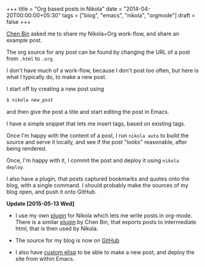 +++
title = "Org based posts in Nikola"
date = "2014-04-20T00:00:00+05:30"
tags = ["blog", "emacs", "nikola", "orgmode"]
draft = false
+++

[Chen Bin](http://binchen.org/) asked me to share my Nikola+Org work-flow, and share an
example post.

The org source for any post can be found by changing the URL of a post
from `.html` to `.org`.

I don't have much of a work-flow, because I don't post too often, but
here is what I typically do, to make a new post.

I start off by creating a new post using

```sh
$ nikola new_post
```

and then give the post a title and start editing the post in Emacs.

I have a simple snippet that lets me insert tags, based on existing
tags.

<script src="https://gist.github.com/6629020.js"></script>

Once I'm happy with the content of a post, I run `nikola auto` to
build the source and serve it locally, and see if the post "looks"
reasonable, after being rendered.

Once, I'm happy with it, I commit the post and deploy it using `nikola
deploy`.

I also have a plugin, that posts captured bookmarks and quotes onto
the blog, with a single command. I should probably make the sources of
my blog open, and push it onto GitHub.

**Update <span class="timestamp-wrapper"><span class="timestamp">[2015-05-13 Wed]</span></span>**

-   I use my own [plugin](https://plugins.getnikola.com/#orgmode) for Nikola which lets me write posts in org-mode.  There
    is a similar [plugin](https://github.com/redguardtoo/org2nikola) by Chen Bin, that exports posts to intermediate html,
    that is then used by Nikola.

-   The source for my blog is now on [GitHub](https://github.com/punchagan/punchagan.muse-amuse.in)

-   I also have [custom elisp](https://github.com/punchagan/dot-emacs/blob/master/punchagan.org#nikola-stuff) to be able to make a new post, and deploy the site
    from within Emacs.
